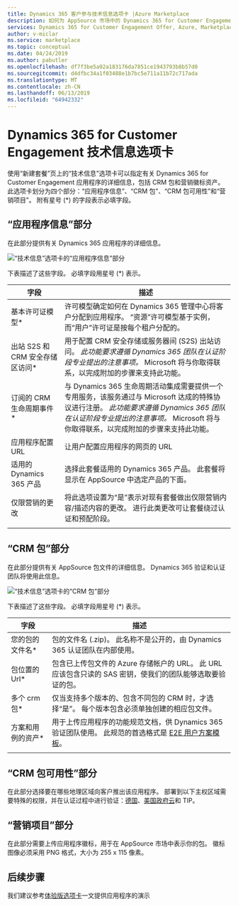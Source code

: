 ```yaml
---
title: Dynamics 365 客户参与技术信息选项卡 |Azure Marketplace
description: 如何为 AppSource 市场中的 Dynamics 365 for Customer Engagement 应用程序指定技术信息。
services: Dynamics 365 for Customer Engagement Offer, Azure, Marketplace, Cloud Partner Portal, AppSource
author: v-miclar
ms.service: marketplace
ms.topic: conceptual
ms.date: 04/24/2019
ms.author: pabutler
ms.openlocfilehash: df7f3be5a92a183176da7851ce1943793b8b57d0
ms.sourcegitcommit: d4dfbc34a1f03488e1b7bc5e711a11b72c717ada
ms.translationtype: MT
ms.contentlocale: zh-CN
ms.lasthandoff: 06/13/2019
ms.locfileid: "64942332"
---
```

# <a name="dynamics-365-for-customer-engagement-technical-info-tab"></a>Dynamics 365 for Customer Engagement 技术信息选项卡

使用“新建套餐”页上的“技术信息”选项卡可以指定有关 Dynamics 365 for Customer Engagement 应用程序的详细信息，包括 CRM 包和营销徽标资产。  此选项卡划分为四个部分：“应用程序信息”、“CRM 包”、“CRM 包可用性”和“营销项目”。 附有星号 (*) 的字段表示必填字段。 


## <a name="application-info-section"></a>“应用程序信息”部分

在此部分提供有关 Dynamics 365 应用程序的详细信息。

![“技术信息”选项卡的“应用程序信息”部分](./media/dynce-technical-info-tab1.png)

下表描述了这些字段。 必填字段用星号 (*) 表示。

|      字段                    |    描述                  |
|    ---------                  |  ---------------                |
|   基本许可证模型\*          |  许可模型确定如何在 Dynamics 365 管理中心将客户分配到应用程序。 “资源”许可模型基于实例，而“用户”许可证是按每个租户分配的。  |
|  出站 S2S 和 CRM 安全存储区访问\* |  用于配置 CRM 安全存储或服务器间 (S2S) 出站访问。 *此功能要求遵循 Dynamics 365 团队在认证阶段专业提出的注意事项。* Microsoft 将与你取得联系，以完成附加的步骤来支持此功能。  |
| 订阅的 CRM 生命周期事件\* | 与 Dynamics 365 生命周期活动集成需要提供一个专用服务，该服务通过与 Microsoft 达成的特殊协议进行注册。 *此功能要求遵循 Dynamics 365 团队在认证阶段专业提出的注意事项。* Microsoft 将与你取得联系，以完成附加的步骤来支持此功能。  |
| 应用程序配置 URL | 让用户配置应用程序的网页的 URL |
| 适用的 Dynamics 365 产品  | 选择此套餐适用的 Dynamics 365 产品。 此套餐将显示在 AppSource 中选定产品的下面。  |
| 仅限营销的更改         | 将此选项设置为“是”表示对现有套餐做出仅限营销内容/描述内容的更改。  进行此类更改可让套餐绕过认证和预配阶段。  |
|  |  |


## <a name="crm-package-section"></a>“CRM 包”部分

在此部分提供有关 AppSource 包文件的详细信息。  Dynamics 365 验证和认证团队将使用此信息。

![“技术信息”选项卡的“CRM 包”部分](./media/dynce-technical-info-tab2.png)

下表描述了这些字段。  必填字段用星号 (*) 表示。

|      字段                    |    描述                  |
|    ---------                  |  ---------------                |
|  您的包的文件名\*     |  包的文件名 (.zip)。  此名称不是公开的，由 Dynamics 365 认证团队在内部使用。  |
|  包位置的 Url\*      |  包含已上传包文件的 Azure 存储帐户的 URL。 此 URL 应该包含只读的 SAS 密钥，使我们的团队能够选取要验证的包。  |
| 多个 crm 包\*     | 仅当支持多个版本的、包含不同包的 CRM 时，才选择“是”。  每个版本包含必须单独创建的相应包文件。  |
| 方案和用例的资产\*   | 用于上传应用程序的功能规范文档，供 Dynamics 365 验证团队使用。  此规范的首选格式是 [E2E 用户方案模板](https://isvdocumentation.blob.core.windows.net/d365documentation/Power%20Platform%20E2E%20document.docx)。  |
|  |  |


## <a name="crm-package-availability-section"></a>“CRM 包可用性”部分

在此部分选择要在哪些地理区域向客户推出该应用程序。  部署到以下主权区域需要特殊的权限，并在认证过程中进行验证：[德国](https://docs.microsoft.com/azure/germany/)、[美国政府云](https://docs.microsoft.com/azure/azure-government/documentation-government-welcome)和 TIP。


## <a name="marketing-artifacts-section"></a>“营销项目”部分

在此部分需要上传应用程序徽标，用于在 AppSource 市场中表示你的包。  徽标图像必须采用 PNG 格式，大小为 255 x 115 像素。


## <a name="next-steps"></a>后续步骤

我们建议参考[体验版选项卡](./cpp-testdrive-tab.md)一文提供应用程序的演示
